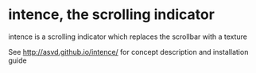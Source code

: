 intence, the scrolling indicator
================================

intence is a scrolling indicator which replaces the scrollbar with a
texture


See http://asvd.github.io/intence/ for concept description and
installation guide




